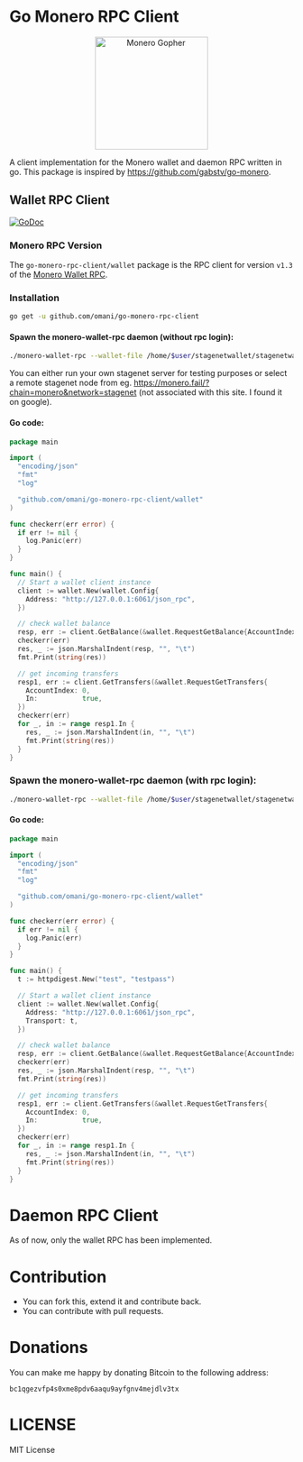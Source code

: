 Go Monero RPC Client
====================

<p align="center">
<img src="https://github.com/omani/go-monero-rpc-client/raw/master/media/img/monero_gopher.png" alt="Monero Gopher" width="200" />
</p>

A client implementation for the Monero wallet and daemon RPC written in go.
This package is inspired by https://github.com/gabstv/go-monero.

## Wallet RPC Client

[![GoDoc](https://godoc.org/github.com/omani/go-monero-rpc-client/wallet?status.svg)](https://godoc.org/github.com/omani/go-monero-rpc-client/wallet)

### Monero RPC Version
The ```go-monero-rpc-client/wallet``` package is the RPC client for version `v1.3` of the [Monero Wallet RPC](https://www.getmonero.org/resources/developer-guides/wallet-rpc.html).

### Installation

```sh
go get -u github.com/omani/go-monero-rpc-client
```

#### Spawn the monero-wallet-rpc daemon (without rpc login):

```sh
./monero-wallet-rpc --wallet-file /home/$user/stagenetwallet/stagenetwallet --daemon-address YOUR_STAGENET_NODE:38081 --stagenet --rpc-bind-port 6061 --password 'mystagenetwalletpassword' --disable-rpc-login
```
You can either run your own stagenet server for testing purposes or select a remote stagenet node from eg. https://monero.fail/?chain=monero&network=stagenet (not associated with this site. I found it on google).

#### Go code:

```Go
package main

import (
  "encoding/json"
  "fmt"
  "log"

  "github.com/omani/go-monero-rpc-client/wallet"
)

func checkerr(err error) {
  if err != nil {
    log.Panic(err)
  }
}

func main() {
  // Start a wallet client instance
  client := wallet.New(wallet.Config{
    Address: "http://127.0.0.1:6061/json_rpc",
  })

  // check wallet balance
  resp, err := client.GetBalance(&wallet.RequestGetBalance{AccountIndex: 0})
  checkerr(err)
  res, _ := json.MarshalIndent(resp, "", "\t")
  fmt.Print(string(res))

  // get incoming transfers
  resp1, err := client.GetTransfers(&wallet.RequestGetTransfers{
    AccountIndex: 0,
    In:           true,
  })
  checkerr(err)
  for _, in := range resp1.In {
    res, _ := json.MarshalIndent(in, "", "\t")
    fmt.Print(string(res))
  }
}
```

### Spawn the monero-wallet-rpc daemon (with rpc login):

```sh
./monero-wallet-rpc --wallet-file /home/$user/stagenetwallet/stagenetwallet --daemon-address YOUR_STAGENET_NODE:38081 --stagenet --rpc-bind-port 6061 --password 'mystagenetwalletpassword' --rpc-login test:testpass
```

#### Go code:

```Go
package main

import (
  "encoding/json"
  "fmt"
  "log"

  "github.com/omani/go-monero-rpc-client/wallet"
)

func checkerr(err error) {
  if err != nil {
    log.Panic(err)
  }
}

func main() {
  t := httpdigest.New("test", "testpass")

  // Start a wallet client instance
  client := wallet.New(wallet.Config{
    Address: "http://127.0.0.1:6061/json_rpc",
    Transport: t,
  })

  // check wallet balance
  resp, err := client.GetBalance(&wallet.RequestGetBalance{AccountIndex: 0})
  checkerr(err)
  res, _ := json.MarshalIndent(resp, "", "\t")
  fmt.Print(string(res))

  // get incoming transfers
  resp1, err := client.GetTransfers(&wallet.RequestGetTransfers{
    AccountIndex: 0,
    In:           true,
  })
  checkerr(err)
  for _, in := range resp1.In {
    res, _ := json.MarshalIndent(in, "", "\t")
    fmt.Print(string(res))
  }
}
```

# Daemon RPC Client

As of now, only the wallet RPC has been implemented.

# Contribution
* You can fork this, extend it and contribute back.
* You can contribute with pull requests.

# Donations
You can make me happy by donating Bitcoin to the following address:
```
bc1qgezvfp4s0xme8pdv6aaqu9ayfgnv4mejdlv3tx
```

# LICENSE
MIT License

